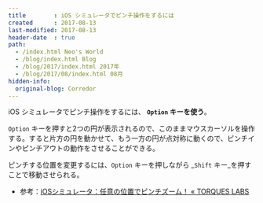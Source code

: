 ```yaml
---
title        : iOS シミュレータでピンチ操作をするには
created      : 2017-08-13
last-modified: 2017-08-13
header-date  : true
path:
  - /index.html Neo's World
  - /blog/index.html Blog
  - /blog/2017/index.html 2017年
  - /blog/2017/08/index.html 08月
hidden-info:
  original-blog: Corredor
---
```


iOS シミュレータでピンチ操作をするには、 __`Option` キーを使う__。

`Option` キーを押すと2つの円が表示されるので、このままマウスカーソルを操作する。すると片方の円を動かせて、もう一方の円が点対称に動くので、ピンチインやピンチアウトの動作をさせることができる。

ピンチする位置を変更するには、`Option` キーを押しながら _`Shift` キー_を押すことで移動させられる。

- 参考：[iOSシミュレータ：任意の位置でピンチズーム！ « TORQUES LABS](http://labs.torques.jp/2012/01/11/2465/)
